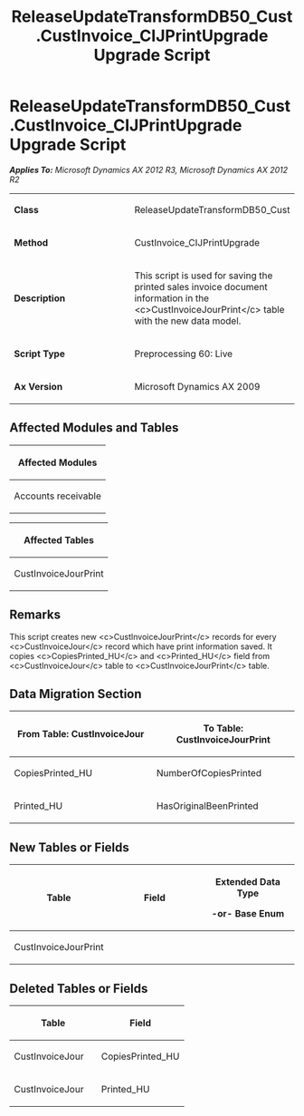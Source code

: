 ﻿---
title: ReleaseUpdateTransformDB50_Cust.CustInvoice_CIJPrintUpgrade Upgrade Script
TOCTitle: ReleaseUpdateTransformDB50_Cust.CustInvoice_CIJPrintUpgrade Upgrade Script
ms:assetid: 09f61166-2431-ca3b-be16-b5d51ec64009
ms:mtpsurl: https://msdn.microsoft.com/en-us/library/JJ735605(v=AX.60)
ms:contentKeyID: 49706516
ms.date: 05/18/2015
mtps_version: v=AX.60
---

# ReleaseUpdateTransformDB50\_Cust.CustInvoice\_CIJPrintUpgrade Upgrade Script 


_**Applies To:** Microsoft Dynamics AX 2012 R3, Microsoft Dynamics AX 2012 R2_

<table>
<colgroup>
<col style="width: 50%" />
<col style="width: 50%" />
</colgroup>
<tbody>
<tr class="odd">
<td><p><strong>Class</strong></p></td>
<td><p>ReleaseUpdateTransformDB50_Cust</p></td>
</tr>
<tr class="even">
<td><p><strong>Method</strong></p></td>
<td><p>CustInvoice_CIJPrintUpgrade</p></td>
</tr>
<tr class="odd">
<td><p><strong>Description</strong></p></td>
<td><p>This script is used for saving the printed sales invoice document information in the &lt;c&gt;CustInvoiceJourPrint&lt;/c&gt; table with the new data model.</p></td>
</tr>
<tr class="even">
<td><p><strong>Script Type</strong></p></td>
<td><p>Preprocessing 60: Live</p></td>
</tr>
<tr class="odd">
<td><p><strong>Ax Version</strong></p></td>
<td><p>Microsoft Dynamics AX 2009</p></td>
</tr>
</tbody>
</table>


## Affected Modules and Tables

<table>
<colgroup>
<col style="width: 100%" />
</colgroup>
<thead>
<tr class="header">
<th><p>Affected Modules</p></th>
</tr>
</thead>
<tbody>
<tr class="odd">
<td><p>Accounts receivable</p></td>
</tr>
</tbody>
</table>


<table>
<colgroup>
<col style="width: 100%" />
</colgroup>
<thead>
<tr class="header">
<th><p>Affected Tables</p></th>
</tr>
</thead>
<tbody>
<tr class="odd">
<td><p>CustInvoiceJourPrint</p></td>
</tr>
</tbody>
</table>


## Remarks

This script creates new \<c\>CustInvoiceJourPrint\</c\> records for every \<c\>CustInvoiceJour\</c\> record which have print information saved. It copies \<c\>CopiesPrinted\_HU\</c\> and \<c\>Printed\_HU\</c\> field from \<c\>CustInvoiceJour\</c\> table to \<c\>CustInvoiceJourPrint\</c\> table.

## Data Migration Section

<table>
<colgroup>
<col style="width: 50%" />
<col style="width: 50%" />
</colgroup>
<thead>
<tr class="header">
<th><p>From Table: CustInvoiceJour</p></th>
<th><p>To Table: CustInvoiceJourPrint</p></th>
</tr>
</thead>
<tbody>
<tr class="odd">
<td><p>CopiesPrinted_HU</p></td>
<td><p>NumberOfCopiesPrinted</p></td>
</tr>
<tr class="even">
<td><p>Printed_HU</p></td>
<td><p>HasOriginalBeenPrinted</p></td>
</tr>
</tbody>
</table>


## New Tables or Fields

<table>
<colgroup>
<col style="width: 33%" />
<col style="width: 33%" />
<col style="width: 33%" />
</colgroup>
<thead>
<tr class="header">
<th><p>Table</p></th>
<th><p>Field</p></th>
<th><p>Extended Data Type</p>
<p>-or- Base Enum</p></th>
</tr>
</thead>
<tbody>
<tr class="odd">
<td><p>CustInvoiceJourPrint</p></td>
<td><p></p></td>
<td><p></p></td>
</tr>
</tbody>
</table>


## Deleted Tables or Fields

<table>
<colgroup>
<col style="width: 50%" />
<col style="width: 50%" />
</colgroup>
<thead>
<tr class="header">
<th><p>Table</p></th>
<th><p>Field</p></th>
</tr>
</thead>
<tbody>
<tr class="odd">
<td><p>CustInvoiceJour</p></td>
<td><p>CopiesPrinted_HU</p></td>
</tr>
<tr class="even">
<td><p>CustInvoiceJour</p></td>
<td><p>Printed_HU</p></td>
</tr>
</tbody>
</table>

  


